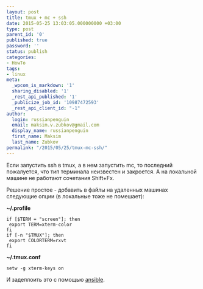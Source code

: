 ```yaml
---
layout: post
title: tmux + mc + ssh
date: 2015-05-25 13:03:05.000000000 +03:00
type: post
parent_id: '0'
published: true
password: ''
status: publish
categories:
- HowTo
tags:
- linux
meta:
  _wpcom_is_markdown: '1'
  sharing_disabled: '1'
  _rest_api_published: '1'
  _publicize_job_id: '10987472593'
  _rest_api_client_id: "-1"
author:
  login: russianpenguin
  email: maksim.v.zubkov@gmail.com
  display_name: russianpenguin
  first_name: Maksim
  last_name: Zubkov
permalink: "/2015/05/25/tmux-mc-ssh/"
---
```

Если запустить ssh в tmux, а в нем запустить mc, то последний пожалуется, что тип терминала неизвестен и закроется. А на локальной машине не работают сочетания Shift+Fx.

Решение простое - добавить в файлы на удаленных машинах следующие опции (в локальные тоже не помешает):

**~/.profile**

```shell
if [$TERM = "screen"]; then  
 export TERM=xterm-color  
fi  
if [-n "$TMUX"]; then  
 export COLORTERM=rxvt  
fi
```

**~/.tmux.conf**

```
setw -g xterm-keys on
```

И задеплоить это с помощью [ansible](http://docs.ansible.com/index.html "Ansible Documentation").

